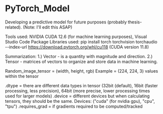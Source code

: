 # PyTorch_Model
Developing a predictive model for future purposes (probably thesis-related). (Note: I'll edit this ASAP) 

Tools used: NVIDIA CUDA 12.6 (for machine learning purposes), Visual Studio Code
Package Libraries used: 
pip install torch torchvision torchaudio --index-url https://download.pytorch.org/whl/cu118 (CUDA version 11.8)

Summarization:
1.) Vector - is a quantity with magnitude and direction.
2.) Tensor - matrices of vectors to organize and store data in machine learning. 

Random_image_tensor = (width, height, rgb)
Example = (224, 224, 3) values within the tensor

.dtype = there are different data types in tensor (32bit (default), 16bit (faster processing, less precision), 64bit (more precise, lower processing times used for larger models)
.device = different devices but when calculating tensors, they should be the same. Devices: ("cuda" (for nvidia gpu), "cpu", "tpu")
.requires_grad = if gradients required to be computed/tracked
